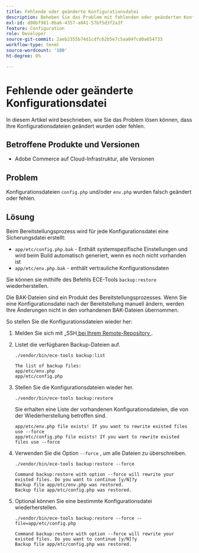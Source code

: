 ```yaml
---
title: Fehlende oder geänderte Konfigurationsdatei
description: Beheben Sie das Problem mit fehlenden oder geänderten Konfigurationsdateien für Adobe Commerce.
exl-id: d80bf981-8ba6-4357-a841-57bf5d3f2a3f
feature: Configuration
role: Developer
source-git-commit: 2aeb2355b74d1cdfc62b5e7c5aa04fcd0a654733
workflow-type: tm+mt
source-wordcount: '180'
ht-degree: 0%

---
```


# Fehlende oder geänderte Konfigurationsdatei

In diesem Artikel wird beschrieben, wie Sie das Problem lösen können, dass Ihre Konfigurationsdateien geändert wurden oder fehlen.

## Betroffene Produkte und Versionen

* Adobe Commerce auf Cloud-Infrastruktur, alle Versionen

## Problem

Konfigurationsdateien `config.php` und/oder `env.php` wurden falsch geändert oder fehlen.

## Lösung

Beim Bereitstellungsprozess wird für jede Konfigurationsdatei eine Sicherungsdatei erstellt:

* `app/etc/config.php.bak` - Enthält systemspezifische Einstellungen und wird beim Build automatisch generiert, wenn es noch nicht vorhanden ist
* `app/etc/env.php.bak` - enthält vertrauliche Konfigurationsdaten

Sie können sie mithilfe des Befehls ECE-Tools `backup:restore` wiederherstellen.

Die BAK-Dateien sind ein Produkt des Bereitstellungsprozesses. Wenn Sie eine Konfigurationsdatei nach der Bereitstellung manuell ändern, werden Ihre Änderungen nicht in den vorhandenen BAK-Dateien übernommen.

So stellen Sie die Konfigurationsdateien wieder her:

1. Melden Sie sich mit „SSH[ bei Ihrem Remote-Repository ](https://experienceleague.adobe.com/de/docs/commerce-cloud-service/user-guide/develop/secure-connections#ssh).
1. Listet die verfügbaren Backup-Dateien auf.

   ```
   ./vendor/bin/ece-tools backup:list
   ```

   ```
   The list of backup files:
   app/etc/env.php
   app/etc/config.php
   ```

1. Stellen Sie die Konfigurationsdateien wieder her.

   ```
   ./vendor/bin/ece-tools backup:restore
   ```

   Sie erhalten eine Liste der vorhandenen Konfigurationsdateien, die von der Wiederherstellung betroffen sind.

   ```
   app/etc/env.php file exists! If you want to rewrite existed files use --force
   app/etc/config.php file exists! If you want to rewrite existed files use --force
   ```

1. Verwenden Sie die Option `--force` , um alle Dateien zu überschreiben.

   ```
   ./vendor/bin/ece-tools backup:restore --force
   ```

   ```
   Command backup:restore with option --force will rewrite your existed files. Do you want to continue [y/N]?y
   Backup file app/etc/env.php was restored.
   Backup file app/etc/config.php was restored.
   ```

1. Optional können Sie eine bestimmte Konfigurationsdatei wiederherstellen.

   ```
   ./vendor/bin/ece-tools backup:restore --force --file=app/etc/config.php
   ```

   ```
   Command backup:restore with option --force will rewrite your existed files. Do you want to continue [y/N]?y
   Backup file app/etc/config.php was restored.
   ```
